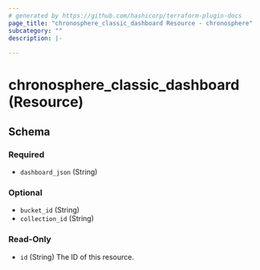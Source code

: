 ```yaml
---
# generated by https://github.com/hashicorp/terraform-plugin-docs
page_title: "chronosphere_classic_dashboard Resource - chronosphere"
subcategory: ""
description: |-
  
---
```


# chronosphere_classic_dashboard (Resource)





<!-- schema generated by tfplugindocs -->
## Schema

### Required

- `dashboard_json` (String)

### Optional

- `bucket_id` (String)
- `collection_id` (String)

### Read-Only

- `id` (String) The ID of this resource.
